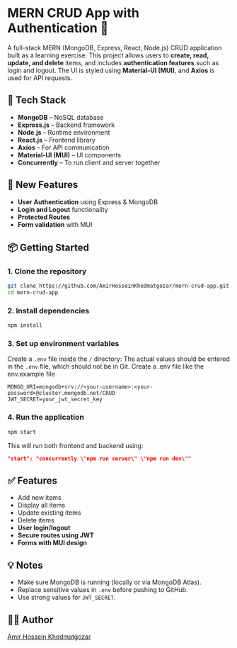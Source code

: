 # MERN CRUD App with Authentication 🔐

A full-stack MERN (MongoDB, Express, React, Node.js) CRUD application built as a learning exercise. This project allows users to **create, read, update, and delete** items, and includes **authentication features** such as login and logout. The UI is styled using **Material-UI (MUI)**, and **Axios** is used for API requests.

## 🚀 Tech Stack

- **MongoDB** – NoSQL database
- **Express.js** – Backend framework
- **Node.js** – Runtime environment
- **React.js** – Frontend library
- **Axios** – For API communication
- **Material-UI (MUI)** – UI components
- **Concurrently** – To run client and server together

## 🔐 New Features

- **User Authentication** using Express & MongoDB
- **Login and Logout** functionality
- **Protected Routes**
- **Form validation** with MUI

## 📦 Getting Started

### 1. Clone the repository

```bash
git clone https://github.com/AmirHosseinKhedmatgozar/mern-crud-app.git
cd mern-crud-app
```

### 2. Install dependencies

```bash
npm install
```

### 3. Set up environment variables

Create a `.env` file inside the `/` directory:
The actual values ​​should be entered in the `.env` file, which should not be in Git.
Create a .env file like the env.example file

```env
MONGO_URI=mongodb+srv://<your-username>:<your-password>@cluster.mongodb.net/CRUD
JWT_SECRET=your_jwt_secret_key
```

### 4. Run the application

```bash
npm start
```

This will run both frontend and backend using:

```json
"start": "concurrently \"npm run server\" \"npm run dev\""
```

## ✅ Features

- Add new items
- Display all items
- Update existing items
- Delete items
- **User login/logout**
- **Secure routes using JWT**
- **Forms with MUI design**

## 💡 Notes

- Make sure MongoDB is running (locally or via MongoDB Atlas).
- Replace sensitive values in `.env` before pushing to GitHub.
- Use strong values for `JWT_SECRET`.

## 🧑‍💻 Author

[Amir Hossein Khedmatgozar](https://github.com/AmirHosseinKhedmatgozar)
